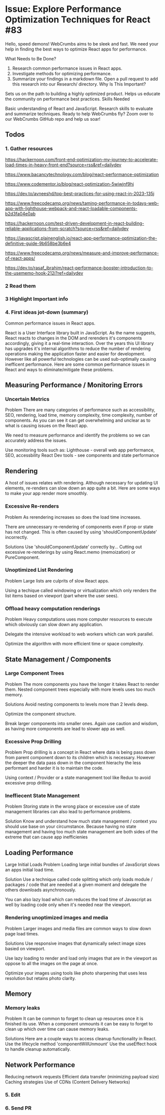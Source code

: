 # Issue: Explore Performance Optimization Techniques for React #83

Hello, speed demons! WebCrumbs aims to be sleek and fast. We need your help in finding the best ways to optimize React apps for performance.

What Needs to Be Done?

1. Research common performance issues in React apps.
2. Investigate methods for optimizing performance.
3. Summarize your findings in a markdown file.
Open a pull request to add this research into our Research/ directory.
Why Is This Important?

Sets us on the path to building a highly optimized product.
Helps us educate the community on performance best practices.
Skills Needed

Basic understanding of React and JavaScript.
Research skills to evaluate and summarize techniques.
Ready to help WebCrumbs fly? Zoom over to our WebCrumbs GitHub repo and help us soar!

## Todos
### 1. Gather resources
https://hackernoon.com/front-end-optimization-my-journey-to-accelerate-load-times-in-heavy-front-end?source=rss&ref=dailydev

https://www.bacancytechnology.com/blog/react-performance-optimization

https://www.codementor.io/blog/react-optimization-5wiwjnf9hj

https://dev.to/avneeshd/top-best-practices-for-using-react-in-2023-135j

https://www.freecodecamp.org/news/taming-performance-in-todays-web-app-with-lighthouse-webpack-and-react-loadable-components-b2d3fa04e0ab

https://hackernoon.com/test-driven-development-in-react-building-reliable-applications-from-scratch?source=rss&ref=dailydev

https://javascript.plainenglish.io/react-app-performance-optimization-the-definitive-guide-9b658be3b6e4

https://www.freecodecamp.org/news/measure-and-improve-performance-of-react-apps/

https://dev.to/rasaf_ibrahim/react-performance-booster-introduction-to-the-usememo-hook-212i?ref=dailydev

### 2 Read them

### 3 Highlight Important info

### 4. First ideas jot-down (summary)
Common performance issues in React apps.

React is a User Interface library built in JavaScript. As the name suggests, React reacts to changes in the DOM and rerenders it's components accordingly, giving it a real-time interaction. Over the years this UI library has upgrades it's internal algorithms to reduce the number of rendering operations making the application faster and easier for development. However like all powerful technologies can be used sub-optimally causing inefficent performance. Here are some common performance issues in React and ways to eliminate/mitigate these problems.

## Measuring Performance / Monitoring Errors

### Uncertain Metrics
Problem
There are many categories of performance such as accessibility, SEO, rendering, load time, memory complexity, time complexity, number of components. As you can see it can get overwhelming and unclear as to what is causing issues on the React app.

We need to measure performance and identify the problems so we can accurately address the issues.

Use monitoring tools such as:
Lighthouse - overall web app performance, SEO, accessbility
React Dev tools - see components and state performance


## Rendering
A host of issues relates with rendering. Although necessary for updating UI elements, re-renders can slow down an app quite a bit. Here are some ways to make your app render more smoothly.

### Excessive Re-renders
Problem
As rerendering increases so does the load time increases. 

There are unnecessary re-rendering of components even if prop or state has not changed. This is often caused by using 'shouldComponentUpdate' incorrectly.

Solutions
Use 'shouldComponentUpdate' correctly by...
Cutting out excessive re-renderings by using React.memo (memoization) or PureComponent. 

### Unoptimized List Rendering
Problem
Large lists are culprits of slow React apps. 

Using a techique called windowing or virtualization which only renders the list items based on viewport (part where the user sees).

### Offload heavy computation renderings
Problem
Heavy computations uses more computer resources to execute which obviously can slow down any application.

Delegate the intensive workload to web workers which can work parallel.

Optimize the algorithm with more efficient time or space complexity.


## State Management / Components

### Large Component Trees
Problem
The more components you have the longer it takes React to render them.
Nested component trees especially with more levels uses too much memory.

Solutions
Avoid nesting components to levels more than 2 levels deep. 

Optimize the component structure.

Break larger components into smaller ones. Again use caution and wisdom, as having more components are lead to slower app as well.

### Excessive Prop Drilling
Problem
Prop drilling is a concept in React where data is being pass down from parent component down to its children which is necessary. However the deeper the data pass down in the component hierachy the less performant and harder it is to maintain the code. 

Using context / Provider or a state management tool like Redux to avoid excessive prop drilling.

### Ineffiecent State Management
Problem
Storing state in the wrong place or excessive use of state management libraries can also lead to performance problems.

Solution
Know and understand how much state management / context you should use base on your circumstance. Because having no state management and having too much state management are both sides of the extreme that can cause app inefficienies

## Loading Performance
Large Initial Loads
Problem
Loading large initial bundles of JavaScript slows an apps initial load time.

Solution
Use a technique called code splitting which only loads module / packages / code that are needed at a given moment and delegate the others downloads asynchronously.

You can also lazy load which can reduces the load time of Javascript as well by loading code only when it's needed near the viewport.

### Rendering unoptimized images and media
Problem
Larger images and media files are common ways to slow down page load times.

Solutions
Use responsive images that dynamically select image sizes basied on viewport.

Use lazy loading to render and load only images that are in the viewport as oppose to all the images on the page at once.

Optimize your images using tools like photo sharpening that uses less resolution but retains photo clarity.

## Memory 

### Memory leaks
Problem
It can be common to forget to clean up resources once it is finished its use. When a component unmounts it can be easy to forget to clean up which over time can cause memory leaks.

Solutions
Here are a couple ways to access cleanup functionality in React.
Use the lifecycle method 'componentWillUnmount'
Use the useEffect hook to handle cleanup automatically.

## Network Performance

Reducing network requests
Efficient data transfer (minimizing payload size)
Caching strategies
Use of CDNs (Content Delivery Networks)


### 5. Edit

### 6. Send PR




